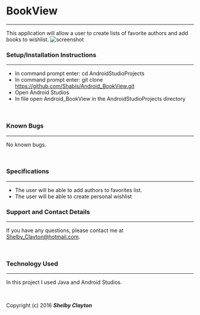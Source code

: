 # BookView
------

This application will allow a user to create lists of favorite authors and add books to wishlist.
![screenshot](screenshot.jpg)
<br/>

### Setup/Installation Instructions
------

* In command prompt enter: cd AndroidStudioProjects
* In command prompt enter: git clone https://github.com/Shabis/Android_BookView.git
* Open Android Studios
* In file open Android_BookView in the AndroidStudioProjects directory

<br/>

### Known Bugs
------

No known bugs.

<br/>

### Specifications
------

* The user will be able to add authors to favorites list.
* The user will be able to create personal wishlist

### Support and Contact Details
------

If you have any questions, please contact me at Shelby_Clayton@hotmail.com.

<br/>

### Technology Used
------

In this project I used Java and Android Studios.

<br/>


Copyright (c) 2016 **_Shelby Clayton_**
